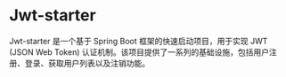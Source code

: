 # Jwt-starter
Jwt-starter 是一个基于 Spring Boot 框架的快速启动项目，用于实现 JWT (JSON Web Token) 认证机制。该项目提供了一系列的基础设施，包括用户注册、登录、获取用户列表以及注销功能。
